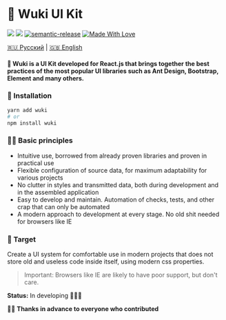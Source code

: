 <h1>🧸 Wuki UI Kit</h1>

[<img src="https://raw.githubusercontent.com/storybooks/brand/master/badge/badge-storybook.svg">](https://wuki.vercel.app) [![](https://img.shields.io/badge/Figma-2c2c2c?style=flat&logo=figma&logoColor=white)](https://www.figma.com/file/Nqauu6UOyhf5YUG8FZdBU8/wuki-%F0%9F%A7%B8?node-id=10%3A15)
[![semantic-release](https://img.shields.io/badge/%20%20%F0%9F%93%A6%F0%9F%9A%80-semantic--release-e10079.svg)](https://github.com/semantic-release/semantic-release) [![Made With Love](https://img.shields.io/badge/Made%20With-Love-orange.svg)](https://github.com/melishev/wuki)

[🇷🇺 Русский](https://github.com/melishev/wuki/tree/master/.github/readme/ru.md) | [🇬🇧 English](https://github.com/melishev/wuki)

#### 🧸 Wuki is a UI Kit developed for React.js that brings together the best practices of the most popular UI libraries such as Ant Design, Bootstrap, Element and many others.

### 🚀 Installation
```bash
yarn add wuki
# or
npm install wuki
```
### 👋🏼 Basic principles
- Intuitive use, borrowed from already proven libraries and proven in practical use
- Flexible configuration of source data, for maximum adaptability for various projects
- No clutter in styles and transmitted data, both during development and in the assembled application
- Easy to develop and maintain. Automation of checks, tests, and other crap that can only be automated
- A modern approach to development at every stage. No old shit needed for browsers like IE


### 🎯 Target
Create a UI system for comfortable use in modern projects that does not store old and useless code inside itself, using modern css properties.

> Important: Browsers like IE are likely to have poor support, but don't care.

**Status:** In developing 👨🏻‍💻

🙏🏼 **Thanks in advance to everyone who contributed**